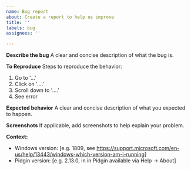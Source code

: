 ```yaml
---
name: Bug report
about: Create a report to help us improve
title: ''
labels: bug
assignees: ''

---
```


**Describe the bug**
A clear and concise description of what the bug is.

**To Reproduce**
Steps to reproduce the behavior:
1. Go to '...'
2. Click on '....'
3. Scroll down to '....'
4. See error

**Expected behavior**
A clear and concise description of what you expected to happen.

**Screenshots**
If applicable, add screenshots to help explain your problem.

**Context:**
 - Windows version: [e.g. 1809, see https://support.microsoft.com/en-us/help/13443/windows-which-version-am-i-running]
 - Pidgin version: [e.g. 2.13.0, in in Pidgin available via Help -> About]
